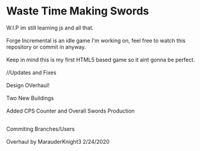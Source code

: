 # Waste Time Making Swords
W.I.P im still learning js and all that.
<br>
<br>
Forge Incremental is an idle game I'm working on, feel free to watch this repository or commit in anyway. 
<br>
<br>
Keep in mind this is my first HTML5 based game so it aint gonna be perfect.
<br>
<br>
//Updates and Fixes
<br>
<br>
Design OVerhaul!
<br>
<br>
Two New Buildings
<br>
<br>
Added CPS Counter and Overall Swords Production
<br>
<br>


Commiting Branches/Users
<br>
<br>
Overhaul by MarauderKnight3 2/24/2020
